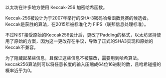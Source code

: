 以太坊在许多地方使用 Keccak-256 加密哈希函数。

Keccak-256被设计为于2007年举行的SHA-3密码哈希函数竞赛的候选者。
Keccak是获胜的算法，在2015年被标准化为 FIPS（联邦信息处理标准）。

不过NIST接受原始的Keccak256设计后，更改了Padding的格式，以太坊坚持使用了原始的方案，因为这一更改存在争议，导致了正式的SHA3实现和原始的Keccak不兼容。

为了隐藏起某些信息，且保证这些信息不被篡改，需要用到哈希算法。
keccak256算法则可以将任意长度的输入压缩成64位16进制的数，且哈希碰撞的概率近乎为0。
